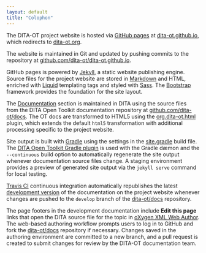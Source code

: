 ```yaml
---
layout: default
title: "Colophon"
---
```


The DITA-OT project website is hosted via [GitHub pages][1] at [dita-ot.github.io][2], which redirects to [dita-ot.org][3].

The website is maintained in Git and updated by pushing commits to the repository at [github.com/dita-ot/dita-ot.github.io][4].

GitHub pages is powered by [Jekyll][5], a static website publishing engine. Source files for the project website are stored in [Markdown][6] and HTML, enriched with [Liquid][7] templating tags and styled with [Sass][8]. The [Bootstrap][9] framework provides the foundation for the site layout.

The [Documentation][10] section is maintained in DITA using the source files from the DITA Open Toolkit documentation repository at [github.com/dita-ot/docs][11]. The OT docs are transformed to HTML5 using the [org.dita-ot.html][12] plugin, which extends the default `html5` transformation with additional processing specific to the project website.

Site output is built with [Gradle][13] using the settings in the [site.gradle][14] build file. The [DITA Open Toolkit Gradle plugin][15] is used with the Gradle dæmon and the `--continuous` build option to automatically regenerate the site output whenever documentation source files change. A staging environment provides a preview of generated site output via the `jekyll serve` command for local testing.

[Travis CI][16] continuous integration automatically republishes the latest [development version][10] of the documentation on the project website whenever changes are pushed to the `develop` branch of the [dita-ot/docs][11] repository.

The page footers in the development documentation include **Edit this page** links that open the DITA source file for the topic in [oXygen XML Web Author][17]. The web-based authoring workflow prompts users to log in to GitHub and fork the [dita-ot/docs][11] repository if necessary. Changes saved in the authoring environment are committed to a new branch, and a pull request is created to submit changes for review by the DITA-OT documentation team.


[1]:	https://pages.github.com
[2]:	http://dita-ot.github.io
[3]:	http://www.dita-ot.org
[4]:	https://github.com/dita-ot/dita-ot.github.io
[5]:	http://jekyllrb.com "Jekyll • Simple, blog-aware, static sites"
[6]:	http://daringfireball.net/projects/markdown/
[7]:	https://github.com/Shopify/liquid/wiki
[8]:	http://sass-lang.com "Sass: Syntactically Awesome Style Sheets"
[9]:	http://getbootstrap.com
[10]:	http://www.dita-ot.org/dev/
[11]:	https://github.com/dita-ot/docs
[12]:	https://github.com/dita-ot/org.dita-ot.html
[13]:	http://gradle.org "Gradle | Modern Open-Source Enterprise Build Automation"
[14]:	https://github.com/dita-ot/docs/blob/develop/site.gradle
[15]:	http://eerohele.github.io/dita-ot-gradle/build/
[16]:	https://travis-ci.org
[17]:	https://www.oxygenxml.com/webauthor/
